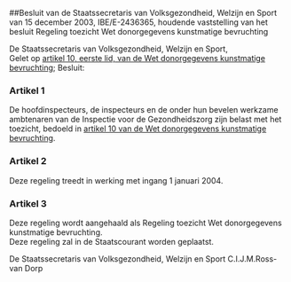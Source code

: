 <meta http-equiv='Content-Type' content='text/html; charset=utf-8' />

##Besluit van de Staatssecretaris van Volksgezondheid, Welzijn en Sport van 15 december 2003, IBE/E-2436365, houdende vaststelling van het besluit Regeling toezicht Wet donorgegevens kunstmatige bevruchting

De Staatssecretaris van Volksgezondheid, Welzijn en Sport,  
Gelet op [artikel 10, eerste lid, van de Wet donorgegevens kunstmatige bevruchting](../../../../../../../../wet/wet/donorgegevens/kunstmatige/bevruchting/BWBR0013642/README.md);
Besluit:    

### Artikel  1  

De hoofdinspecteurs, de inspecteurs en de onder hun bevelen werkzame ambtenaren van de Inspectie voor de Gezondheidszorg zijn belast met het toezicht, bedoeld in [artikel 10 van de Wet donorgegevens kunstmatige bevruchting](../../../../../../../../wet/wet/donorgegevens/kunstmatige/bevruchting/BWBR0013642/README.md).  

### Artikel  2  

Deze regeling treedt in werking met ingang 1 januari 2004.  

### Artikel  3  

Deze regeling wordt aangehaald als Regeling toezicht Wet donorgegevens kunstmatige bevruchting.  
Deze regeling zal in de Staatscourant worden geplaatst.   

De 
Staatssecretaris van Volksgezondheid, Welzijn en Sport
C.I.J.M.Ross-van Dorp    
